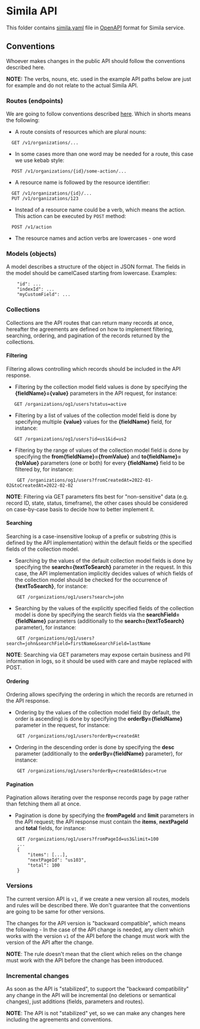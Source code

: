 # Simila API
This folder contains [simila.yaml](v1/simila.yaml) file in [OpenAPI](https://www.openapis.org/) format for Simila service.

## Conventions
Whoever makes changes in the public API should follow the conventions described here.

**NOTE:** The verbs, nouns, etc. used in the example API paths below are just for example and do not relate to the actual Simila API.

### Routes (endpoints)
We are going to follow conventions described [here](https://restfulapi.net/resource-naming/). Which in shorts means the following:
* A route consists of resources which are plural nouns:
```
  GET /v1/organizations/...
```
* In some cases more than one word may be needed for a route, this case we use kebab style:
```
  POST /v1/organizations/{id}/some-action/...
```
* A resource name is followed by the resource identifier:
```
  GET /v1/organizations/{id}/...
  PUT /v1/organizations/123
```
* Instead of a resource name could be a verb, which means the action. This action can be executed by `POST` method:
```
  POST /v1/action
```
* The resource names and action verbs are lowercases - one word

### Models (objects)
A model describes a structure of the object in JSON format. The fields in the model should be camelCased starting from lowercase. Examples:
```
    "id": ...
    "indexId": ...
    "myCustomField": ...
```

### Collections
Collections are the API routes that can return many records at once, hereafter the agreements are defined on how to implement filtering, searching, ordering, and pagination of the records returned by the collections.

#### Filtering
Filtering allows controlling which records should be included in the API response.

* Filtering by the collection model field values is done by specifying the **{fieldName}={value}** parameters in the API request, for instance:
```
   GET /organizations/og1/users?status=active
```

* Filtering by a list of values of the collection model field is done by specifying multiple **{value}** values for the **{fieldName}** field, for instance:
```
   GET /organizations/og1/users?id=us1&id=us2
```

* Filtering by the range of values of the collection model field is done by specifying the **from{fieldName}={fromValue}** and **to{fieldName}={toValue}** parameters (one or both) for every **{fieldName}** field to be filtered by, for instance:
```
    GET /organizations/og1/users?fromCreatedAt=2022-01-02&toCreatedAt=2022-02-02
```

**NOTE**: Filtering via GET parameters fits best for "non-sensitive" data (e.g. record ID, state, status, timeframe), the other cases should be considered on case-by-case basis to decide how to better implement it.

#### Searching
Searching is a case-insensitive lookup of a prefix or substring (this is defined by the API implementation) within the default fields or the specified fields of the collection model.

* Searching by the values of the default collection model fields is done by specifying the **search={textToSearch}** parameter in the request. In this case, the API implementation implicitly decides values of which fields of the collection model should be checked for the occurrence of **{textToSearch}**, for instance:
```
    GET /organizations/og1/users?search=john
```

* Searching by the values of the explicitly specified fields of the collection model is done by specifying the search fields via the **searchField={fieldName}** parameters (additionally to the **search={textToSearch}** parameter), for instance:
```
    GET /organizations/og1/users?search=john&searchField=firstName&searchField=lastName
```

**NOTE**: Searching via GET parameters may expose certain business and PII information in logs, so it should be used with care and maybe replaced with POST.

#### Ordering
Ordering allows specifying the ordering in which the records are returned in the API response.

* Ordering by the values of the collection model field (by default, the order is ascending) is done by specifying the **orderBy={fieldName}** parameter in the request, for instance:
```
    GET /organizations/og1/users?orderBy=createdAt
```

* Ordering in the descending order is done by specifying the **desc** parameter (additionally to the **orderBy={fieldName}** parameter), for instance:
```
    GET /organizations/og1/users?orderBy=createdAt&desc=true
```

#### Pagination
Pagination allows iterating over the response records page by page rather than fetching them all at once.

* Pagination is done by specifying the **fromPageId** and **limit** parameters in the API request; the API response must contain the **items**, **nextPageId** and **total** fields, for instance:
```
    GET /organizations/og1/users?fromPageId=us3&limit=100
    ...
    {
        "items": [...],
        "nextPageId": "us103",
        "total": 100
    }
```

### Versions
The current version API is `v1`, if we create a new version all routes, models and rules will be described there. We don't guarantee that the conventions are going to be same for other versions.

The changes for the API version is "backward compatible", which means the following - In the case of the API change is needed, any client which works with the version `v1` of the API before the change must work with the version of the API after the change.

**NOTE**: The rule doesn't mean that the client which relies on the change must work with the API before the change has been introduced.

### Incremental changes
As soon as the API is "stabilized", to support the "backward compatibility" any change in the API will be incremental (no deletions or semantical changes), just additions (fields, parameters and routes).

**NOTE**: The API is not "stabilized" yet, so we can make any changes here including the agreements and conventions.

